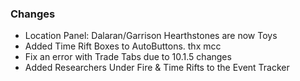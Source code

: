 ### Changes ###

  * Location Panel: Dalaran/Garrison Hearthstones are now Toys
  * Added Time Rift Boxes to AutoButtons. thx mcc
  * Fix an error with Trade Tabs due to 10.1.5 changes
  * Added Researchers Under Fire & Time Rifts to the Event Tracker
